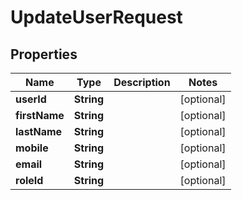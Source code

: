 
# UpdateUserRequest

## Properties
Name | Type | Description | Notes
------------ | ------------- | ------------- | -------------
**userId** | **String** |  |  [optional]
**firstName** | **String** |  |  [optional]
**lastName** | **String** |  |  [optional]
**mobile** | **String** |  |  [optional]
**email** | **String** |  |  [optional]
**roleId** | **String** |  |  [optional]



